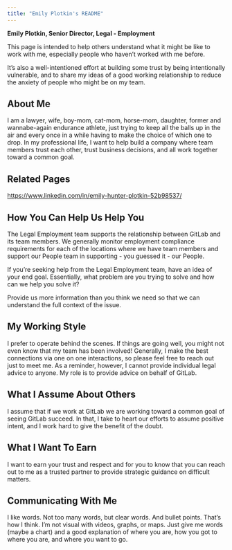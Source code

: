 ```yaml
---
title: "Emily Plotkin's README"
---
```


**Emily Plotkin, Senior Director, Legal - Employment**

This page is intended to help others understand what it might be like to work with me, especially people who haven’t worked with me before.

It’s also a well-intentioned effort at building some trust by being intentionally vulnerable, and to share my ideas of a good working relationship to reduce the anxiety of people who might be on my team.

## About Me

I am a lawyer, wife, boy-mom, cat-mom, horse-mom, daughter, former and wannabe-again endurance athlete, just trying to keep all the balls up in the air and every once in a while having to make the choice of which one to drop. In my professional life, I want to help build a company where team members trust each other, trust business decisions, and all work together toward a common goal.

## Related Pages

https://www.linkedin.com/in/emily-hunter-plotkin-52b98537/

## How You Can Help Us Help You

The Legal Employment team supports the relationship between GitLab and its team members. We generally monitor employment compliance requirements for each of the locations where we have team members and support our People team in supporting - you guessed it - our People.

If you’re seeking help from the Legal Employment team, have an idea of your end goal. Essentially, what problem are you trying to solve and how can we help you solve it?

Provide us more information than you think we need so that we can understand the full context of the issue.

## My Working Style

I prefer to operate behind the scenes. If things are going well, you might not even know that my team has been involved! Generally, I make the best connections via one on one interactions, so please feel free to reach out just to meet me. As a reminder, however, I cannot provide individual legal advice to anyone. My role is to provide advice on behalf of GitLab.

## What I Assume About Others

I assume that if we work at GitLab we are working toward a common goal of seeing GitLab succeed. In that, I take to heart our efforts to assume positive intent, and I work hard to give the benefit of the doubt.

## What I Want To Earn

I want to earn your trust and respect and for you to know that you can reach out to me as a trusted partner to provide strategic guidance on difficult matters.

## Communicating With Me

I like words. Not too many words, but clear words. And bullet points. That’s how I think. I’m not visual with videos, graphs, or maps. Just give me words (maybe a chart) and a good explanation of where you are, how you got to where you are, and where you want to go.
